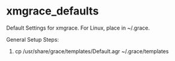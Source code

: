 xmgrace_defaults
================

Default Settings for xmgrace. For Linux, place in ~/.grace.


General Setup Steps:
1. cp /usr/share/grace/templates/Default.agr ~/.grace/templates
